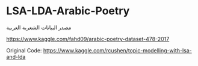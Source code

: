 # LSA-LDA-Arabic-Poetry

مصدر البيانات الشعرية العربية

https://www.kaggle.com/fahd09/arabic-poetry-dataset-478-2017

Original Code: https://www.kaggle.com/rcushen/topic-modelling-with-lsa-and-lda
